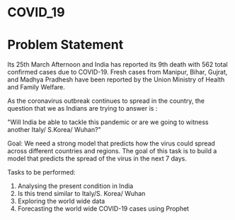 # COVID_19

# Problem Statement

Its 25th March Afternoon and India has reported its 9th death with 562 total confirmed cases due to COVID-19. Fresh cases from Manipur, Bihar, Gujrat, and Madhya Pradhesh have been reported by the Union Ministry of Health and Family Welfare.

As the coronavirus outbreak continues to spread in the country, the question that we as Indians are trying to answer is :

"Will India be able to tackle this pandemic or are we going to witness another Italy/ S.Korea/ Wuhan?"

Goal:
We need a strong model that predicts how the virus could spread across different countries and regions. The goal of this task is to build a model that predicts the spread of the virus in the next 7 days.

Tasks to be performed:
1. Analysing the present condition in India
2. Is this trend similar to Italy/S. Korea/ Wuhan
3. Exploring the world wide data
4. Forecasting the world wide COVID-19 cases using Prophet
